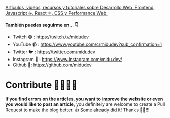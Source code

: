 [Artículos, vídeos, recursos y tutoriales sobre Desarrollo Web, Frontend, Javascript ☕️, React ⚛️, CSS y Performance Web.](http://midu.dev/)

**También puedes seguirme en... 👇**

* Twitch 🟣 : https://twitch.tv/midudev
* YouTube 📹 : https://www.youtube.com/c/midudev?sub_confirmation=1
* Twitter 🐦 : https://twitter.com/midudev
* Instagram 📸 : https://www.instagram.com/midu.dev/
* Github 🐙: https://github.com/midudev

# Contribute 🙋‍♂️🙋‍♀️

**If you find errors on the articles, you want to improve the website or even you would like to post an article,** you definitely are welcome to create a Pull Request to make the blog better. 👍 [Some already did it!](https://github.com/midudev/midu.dev/graphs/contributors) Thanks 🙇‍♂️!!!
